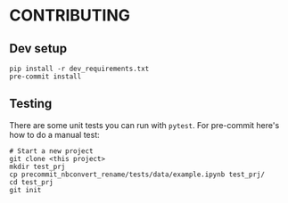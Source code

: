 # CONTRIBUTING

## Dev setup

```shell
pip install -r dev_requirements.txt
pre-commit install
```

## Testing

There are some unit tests you can run with `pytest`. For pre-commit here's how to do a manual test:

```shell
# Start a new project
git clone <this project>
mkdir test_prj
cp precommit_nbconvert_rename/tests/data/example.ipynb test_prj/
cd test_prj
git init
```
